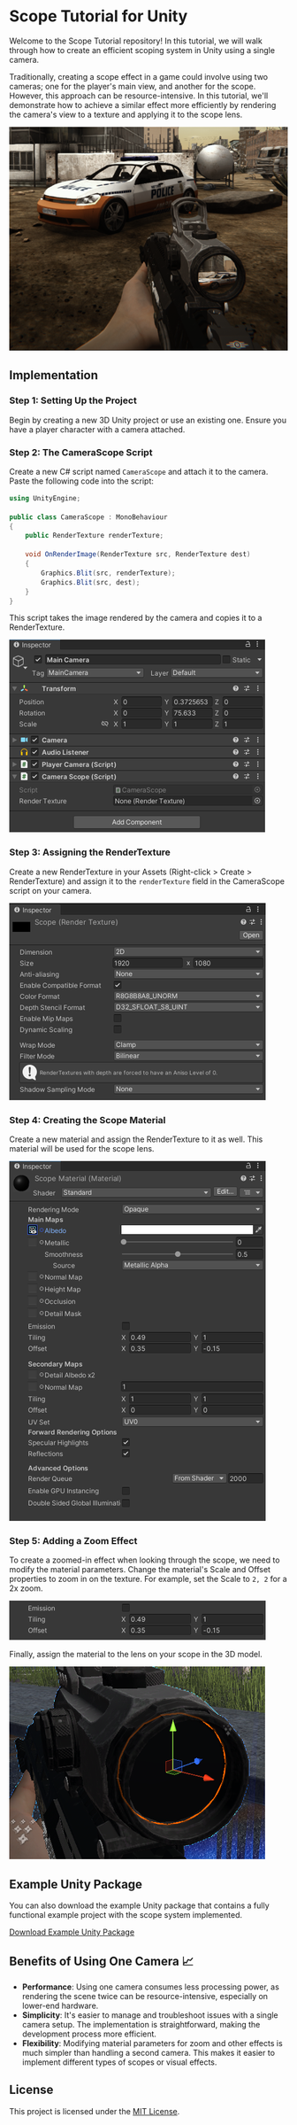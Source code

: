 # Scope Tutorial for Unity

Welcome to the Scope Tutorial repository! In this tutorial, we will walk through how to create an efficient scoping system in Unity using a single camera. 

Traditionally, creating a scope effect in a game could involve using two cameras; one for the player's main view, and another for the scope. However, this approach can be resource-intensive. In this tutorial, we'll demonstrate how to achieve a similar effect more efficiently by rendering the camera's view to a texture and applying it to the scope lens.

![Zoom Effect](./Images/6.png)

## Implementation 

### Step 1: Setting Up the Project
Begin by creating a new 3D Unity project or use an existing one. Ensure you have a player character with a camera attached.

### Step 2: The CameraScope Script
Create a new C# script named `CameraScope` and attach it to the camera. Paste the following code into the script:

```csharp
using UnityEngine;

public class CameraScope : MonoBehaviour
{
    public RenderTexture renderTexture;

    void OnRenderImage(RenderTexture src, RenderTexture dest)
    {
        Graphics.Blit(src, renderTexture);
        Graphics.Blit(src, dest);
    }
}
```
This script takes the image rendered by the camera and copies it to a RenderTexture.

![Script Attached](./Images/1.png)

### Step 3: Assigning the RenderTexture
Create a new RenderTexture in your Assets (Right-click > Create > RenderTexture) and assign it to the `renderTexture` field in the CameraScope script on your camera.

![Assign RenderTexture](./Images/2.png)

### Step 4: Creating the Scope Material
Create a new material and assign the RenderTexture to it as well. This material will be used for the scope lens.

![Create Material](./Images/3.png)

### Step 5: Adding a Zoom Effect
To create a zoomed-in effect when looking through the scope, we need to modify the material parameters. Change the material's Scale and Offset properties to zoom in on the texture. For example, set the Scale to `2, 2` for a 2x zoom.

![Zoom Effect](./Images/4.png)

Finally, assign the material to the lens on your scope in the 3D model.

![Zoom Effect](./Images/5.png)

## Example Unity Package 
You can also download the example Unity package that contains a fully functional example project with the scope system implemented. 

[Download Example Unity Package](./link_to_your_unity_package)

## Benefits of Using One Camera 📈
- **Performance**: Using one camera consumes less processing power, as rendering the scene twice can be resource-intensive, especially on lower-end hardware.
- **Simplicity**: It's easier to manage and troubleshoot issues with a single camera setup. The implementation is straightforward, making the development process more efficient.
- **Flexibility**: Modifying material parameters for zoom and other effects is much simpler than handling a second camera. This makes it easier to implement different types of scopes or visual effects.

## License 
This project is licensed under the [MIT License](./LICENSE).
